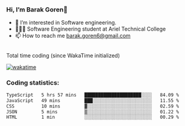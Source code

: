 ###  Hi, I’m Barak Goren👋
- 👀 I’m interested in Software engineering.
- 👨🏼‍🎓 Software Engineering student at Ariel Technical College
- 📫 How to reach me barak.goren6@gmail.com
##
Total time coding (since WakaTime initialized)

[![wakatime](https://wakatime.com/badge/user/5cc5ec80-a806-4ca2-a704-db29274e48cd.svg)](https://wakatime.com/@5cc5ec80-a806-4ca2-a704-db29274e48cd)

   
### Coding statistics:

<!--START_SECTION:waka-->

```txt
TypeScript   5 hrs 57 mins   █████████████████████░░░░   84.09 %
JavaScript   49 mins         ███░░░░░░░░░░░░░░░░░░░░░░   11.55 %
CSS          10 mins         ▓░░░░░░░░░░░░░░░░░░░░░░░░   02.59 %
JSON         5 mins          ▒░░░░░░░░░░░░░░░░░░░░░░░░   01.22 %
HTML         1 min           ░░░░░░░░░░░░░░░░░░░░░░░░░   00.29 %
```

<!--END_SECTION:waka-->

<!---
barakgoren/barakgoren is a ✨ special ✨ repository because its `README.md` (this file) appears on your GitHub profile.
You can click the Preview link to take a look at your changes.
--->
